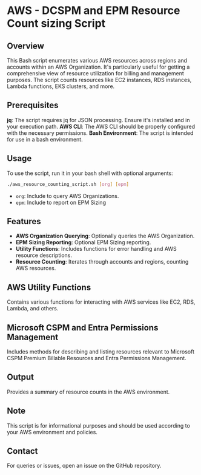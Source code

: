 # AWS - DCSPM and EPM Resource Count sizing Script 

## Overview
This Bash script enumerates various AWS resources across regions and accounts within an AWS Organization. It's particularly useful for getting a comprehensive view of resource utilization for billing and management purposes. The script counts resources like EC2 instances, RDS instances, Lambda functions, EKS clusters, and more.

## Prerequisites
**jq**: The script requires jq for JSON processing. Ensure it's installed and in your execution path.
**AWS CLI**: The AWS CLI should be properly configured with the necessary permissions.
**Bash Environment**: The script is intended for use in a bash environment.

## Usage
To use the script, run it in your bash shell with optional arguments:

```bash
./aws_resource_counting_script.sh [org] [epm]
```

- `org`: Include to query AWS Organizations.
- `epm`: Include to report on EPM Sizing


## Features
- **AWS Organization Querying**: Optionally queries the AWS Organization.
- **EPM Sizing Reporting**: Optional EPM Sizing reporting.
- **Utility Functions**: Includes functions for error handling and AWS resource descriptions.
- **Resource Counting**: Iterates through accounts and regions, counting AWS resources.

## AWS Utility Functions
Contains various functions for interacting with AWS services like EC2, RDS, Lambda, and others.

## Microsoft CSPM and Entra Permissions Management
Includes methods for describing and listing resources relevant to Microsoft CSPM Premium Billable Resources and Entra Permissions Management.

## Output
Provides a summary of resource counts in the AWS environment.

## Note
This script is for informational purposes and should be used according to your AWS environment and policies.

## Contact
For queries or issues, open an issue on the GitHub repository.

